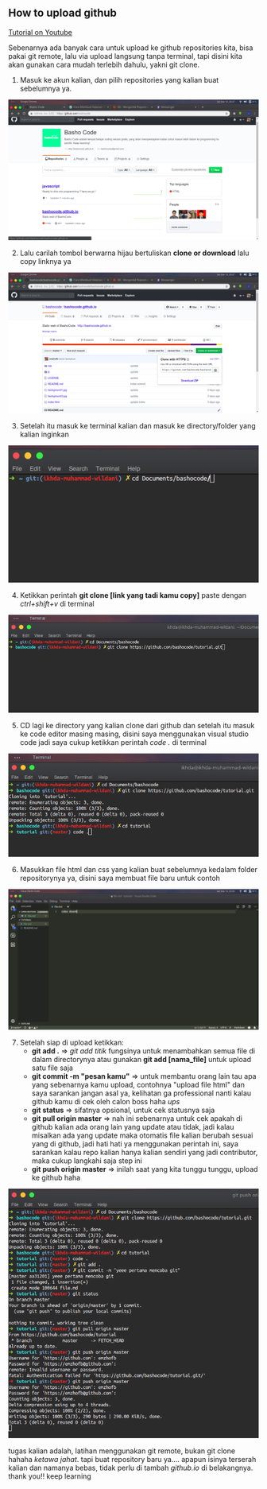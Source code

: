 ## How to upload github

[Tutorial on Youtube](https://youtu.be/wOFcEfQea-U)

Sebenarnya ada banyak cara untuk upload ke github repositories kita, bisa pakai git remote, lalu via upload langsung tanpa terminal, tapi disini kita akan gunakan cara mudah terlebih dahulu, yakni git clone.

1. Masuk ke akun kalian, dan pilih repositories yang kalian buat sebelumnya ya.

![repo](https://github.com/bashocode/javascript/blob/master/first%20week/img/Screenshot%20from%202019-03-12%2022-47-26.png)

2. Lalu carilah tombol berwarna hijau bertuliskan **clone or download** lalu copy linknya ya

![clone](https://github.com/bashocode/javascript/blob/master/first%20week/img/Screenshot%20from%202019-03-12%2022-47-36.png)

3. Setelah itu masuk ke terminal kalian dan masuk ke directory/folder yang kalian inginkan

![folder](https://github.com/bashocode/javascript/blob/master/first%20week/img/Screenshot%20from%202019-03-12%2022-59-23.png)

4. Ketikkan perintah **git clone [link yang tadi kamu copy]** paste dengan _ctrl+shift+v_ di terminal

![git clone](https://github.com/bashocode/javascript/blob/master/first%20week/img/Screenshot%20from%202019-03-12%2022-59-29.png)

5. CD lagi ke directory yang kalian clone dari github dan setelah itu masuk ke code editor masing masing, disini saya menggunakan visual studio code jadi saya cukup ketikkan perintah _code ._ di terminal

![cd](https://github.com/bashocode/javascript/blob/master/first%20week/img/Screenshot%20from%202019-03-12%2023-00-26.png)

6. Masukkan file html dan css yang kalian buat sebelumnya kedalam folder repositorynya ya, disini saya membuat file baru untuk contoh

![file](https://github.com/bashocode/javascript/blob/master/first%20week/img/Screenshot%20from%202019-03-12%2023-00-38.png)

7. Setelah siap di upload ketikkan:
   - **git add .** => _git add titik_ fungsinya untuk menambahkan semua file di dalam directorynya atau gunakan **git add [nama_file]** untuk upload satu file saja
   - **git commit -m "pesan kamu"** => untuk membantu orang lain tau apa yang sebenarnya kamu upload, contohnya "upload file html" dan saya sarankan jangan asal ya, kelihatan ga professional nanti kalau github kamu di cek oleh calon boss haha _ups_
   - **git status** => sifatnya opsional, untuk cek statusnya saja
   - **git pull origin master** => nah ini sebenarnya untuk cek apakah di github kalian ada orang lain yang update atau tidak, jadi kalau misalkan ada yang update maka otomatis file kalian berubah sesuai yang di github, jadi hati hati ya menggunakan perintah ini, saya sarankan kalau repo kalian hanya kalian sendiri yang jadi contributor, maka cukup langkahi saja step ini
   - **git push origin master** => inilah saat yang kita tunggu tunggu, upload ke github haha

![push](https://github.com/bashocode/javascript/blob/master/first%20week/img/Screenshot%20from%202019-03-12%2023-02-04.png)

tugas kalian adalah, latihan menggunakan git remote, bukan git clone hahaha _ketawa jahat_. tapi buat repository baru ya.... apapun isinya terserah kalian dan namanya bebas, tidak perlu di tambah _github.io_ di belakangnya. thank you!! keep learning
